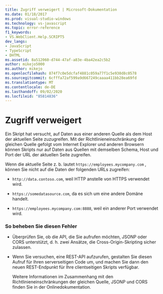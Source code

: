 ```yaml
---
title: Zugriff verweigert | Microsoft-Dokumentation
ms.date: 01/18/2017
ms.prod: visual-studio-windows
ms.technology: vs-javascript
ms.topic: error-reference
f1_keywords:
- VS.WebClient.Help.SCRIPT5
dev_langs:
- JavaScript
- TypeScript
- DHTML
ms.assetid: 8a512060-d744-47af-a83e-4ba42ea2c5b2
author: mikejo5000
ms.author: mikejo
ms.openlocfilehash: 874f7c0e5dcfaf4881c059a77f1c5e930d8c0578
ms.sourcegitcommit: 6cfffa72af599a9d667249caaaa411bb28ea69fd
ms.translationtype: MT
ms.contentlocale: de-DE
ms.lasthandoff: 09/02/2020
ms.locfileid: "85814836"
---
```

# <a name="access-is-denied"></a>Zugriff verweigert
Ein Skript hat versucht, auf Daten aus einer anderen Quelle als dem Host der aktuellen Seite zuzugreifen. Mit der Richtlinieneinschränkung der gleichen Quelle gefolgt vom Internet Explorer und anderen Browsern können Skripts nur auf Daten aus Quellen mit demselben Schema, Host und Port der URL der aktuellen Seite zugreifen.  
  
 Wenn die aktuelle Seite z. b. lautet `https://employees.mycompany.com` , können Sie nicht auf die Daten der folgenden URLs zugreifen:  
  
- `http://data.contoso.com`, weil HTTP anstelle von HTTPS verwendet wird.  
  
- `https://somedatasource.com`, da es sich um eine andere Domäne handelt.  
  
- `https://employees.mycompany.com:8888`, weil ein anderer Port verwendet wird.  
  
### <a name="to-correct-this-error"></a>So beheben Sie diesen Fehler  
  
- Überprüfen Sie, ob die API, die Sie aufrufen möchten, JSONP oder CORS unterstützt, d. h. zwei Ansätze, die Cross-Origin-Skripting sicher zulassen.  
  
- Wenn Sie versuchen, eine REST-API aufzurufen, gestalten Sie diesen Aufruf für Ihren serverseitigen Code um, und machen Sie dann den neuen REST-Endpunkt für Ihre clientseitigen Skripts verfügbar.  
  
     Weitere Informationen im Zusammenhang mit den Richtlinieneinschränkungen der gleichen Quelle, JSONP und CORS finden Sie in der Onlinedokumentation.
